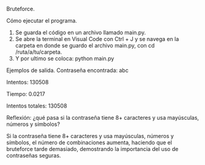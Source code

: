 Bruteforce.

Cómo ejecutar el programa.
1. Se guarda el código en un archivo llamado main.py.
2. Se abre la terminal en Visual Code con Ctrl + J y se navega en la carpeta en donde se guardo el archivo main.py, con cd /ruta/a/tu/carpeta.
3. Y por ultimo se coloca: python main.py

Ejemplos de salida.
Contraseña encontrada: abc

Intentos: 130508

Tiempo: 0.0217

Intentos totales: 130508

Reflexión: ¿qué pasa si la contraseña tiene 8+ caracteres y usa mayúsculas, números y símbolos?

Si la contraseña tiene 8+ caracteres y usa mayúsculas, números y símbolos, el número de combinaciones aumenta, haciendo que el bruteforce tarde demasiado, demostrando la importancia del uso de contraseñas seguras.
